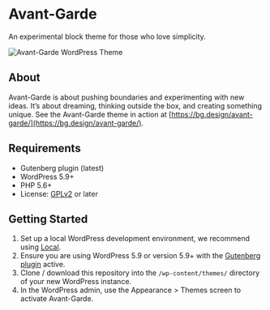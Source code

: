# Avant-Garde

An experimental block theme for those who love simplicity.

![Avant-Garde WordPress Theme](https://user-images.githubusercontent.com/486261/155393606-d2af8bfb-cbe2-41ad-994f-74dd691afff6.jpg)

## About

Avant-Garde is about pushing boundaries and experimenting with new ideas. It’s about dreaming, thinking outside the box, and creating something unique. See the Avant-Garde theme in action at [https://bg.design/avant-garde/](https://bg.design/avant-garde/).

## Requirements

- Gutenberg plugin (latest)
- WordPress 5.9+
- PHP 5.6+
- License: [GPLv2](http://www.gnu.org/licenses/gpl-2.0.html) or later

## Getting Started

1. Set up a local WordPress development environment, we recommend using [Local](https://localwp.com/).
2. Ensure you are using WordPress 5.9 or version 5.9+ with the [Gutenberg plugin](https://wordpress.org/plugins/gutenberg/) active.
3. Clone / download this repository into the `/wp-content/themes/` directory of your new WordPress instance.
4. In the WordPress admin, use the Appearance > Themes screen to activate Avant-Garde.
